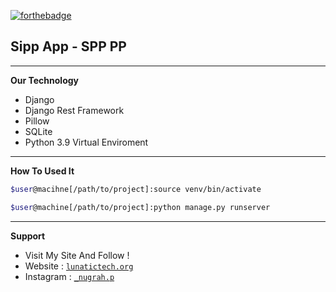 [![forthebadge](https://forthebadge.com/images/badges/made-with-python.svg)](https://python.com)

## Sipp App - SPP PP

---
**Our Technology**

- Django
- Django Rest Framework
- Pillow 
- SQLite
- Python 3.9 Virtual Enviroment

---
**How To Used It**

```bash
$user@macihne[/path/to/project]:source venv/bin/activate

$user@machine[/path/to/project]:python manage.py runserver
```
---
**Support**
- Visit My Site And Follow !
- Website : <a href="https://lunatictech.org" target="_blank">`lunatictech.org`</a> <br>
- Instagram : <a href="https://instagram.com/_nugrah.p" target="_blank">`_nugrah.p`</a>
